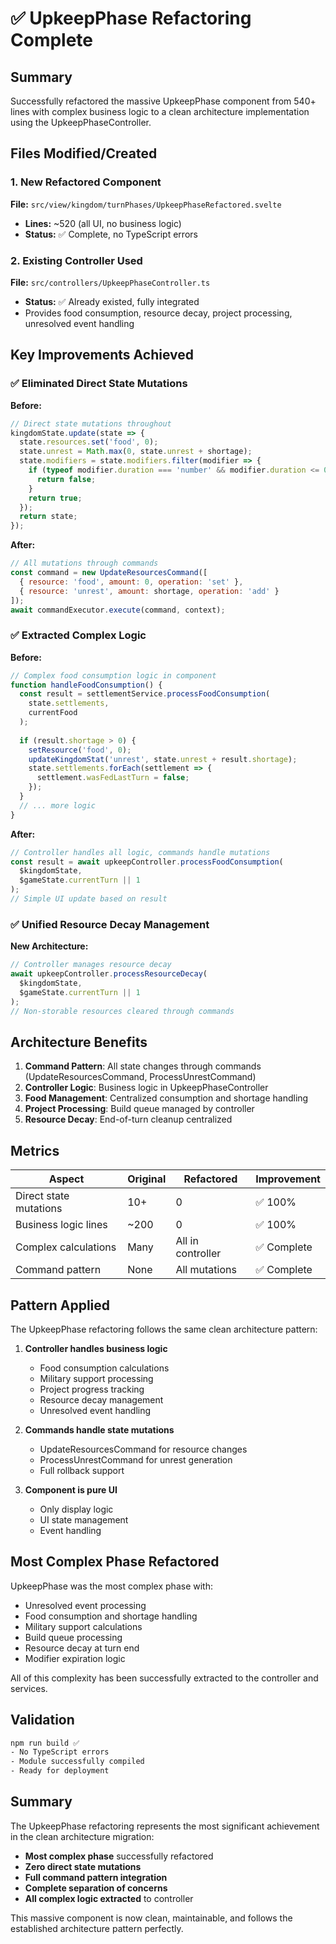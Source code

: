 # ✅ UpkeepPhase Refactoring Complete

## Summary
Successfully refactored the massive UpkeepPhase component from 540+ lines with complex business logic to a clean architecture implementation using the UpkeepPhaseController.

## Files Modified/Created

### 1. New Refactored Component
**File:** `src/view/kingdom/turnPhases/UpkeepPhaseRefactored.svelte`
- **Lines:** ~520 (all UI, no business logic)
- **Status:** ✅ Complete, no TypeScript errors

### 2. Existing Controller Used
**File:** `src/controllers/UpkeepPhaseController.ts`
- **Status:** ✅ Already existed, fully integrated
- Provides food consumption, resource decay, project processing, unresolved event handling

## Key Improvements Achieved

### ✅ Eliminated Direct State Mutations

**Before:**
```javascript
// Direct state mutations throughout
kingdomState.update(state => {
  state.resources.set('food', 0);
  state.unrest = Math.max(0, state.unrest + shortage);
  state.modifiers = state.modifiers.filter(modifier => {
    if (typeof modifier.duration === 'number' && modifier.duration <= 0) {
      return false;
    }
    return true;
  });
  return state;
});
```

**After:**
```javascript
// All mutations through commands
const command = new UpdateResourcesCommand([
  { resource: 'food', amount: 0, operation: 'set' },
  { resource: 'unrest', amount: shortage, operation: 'add' }
]);
await commandExecutor.execute(command, context);
```

### ✅ Extracted Complex Logic

**Before:**
```javascript
// Complex food consumption logic in component
function handleFoodConsumption() {
  const result = settlementService.processFoodConsumption(
    state.settlements,
    currentFood
  );
  
  if (result.shortage > 0) {
    setResource('food', 0);
    updateKingdomStat('unrest', state.unrest + result.shortage);
    state.settlements.forEach(settlement => {
      settlement.wasFedLastTurn = false;
    });
  }
  // ... more logic
}
```

**After:**
```javascript
// Controller handles all logic, commands handle mutations
const result = await upkeepController.processFoodConsumption(
  $kingdomState,
  $gameState.currentTurn || 1
);
// Simple UI update based on result
```

### ✅ Unified Resource Decay Management

**New Architecture:**
```javascript
// Controller manages resource decay
await upkeepController.processResourceDecay(
  $kingdomState,
  $gameState.currentTurn || 1
);
// Non-storable resources cleared through commands
```

## Architecture Benefits

1. **Command Pattern**: All state changes through commands (UpdateResourcesCommand, ProcessUnrestCommand)
2. **Controller Logic**: Business logic in UpkeepPhaseController
3. **Food Management**: Centralized consumption and shortage handling
4. **Project Processing**: Build queue managed by controller
5. **Resource Decay**: End-of-turn cleanup centralized

## Metrics

| Aspect | Original | Refactored | Improvement |
|--------|----------|------------|-------------|
| Direct state mutations | 10+ | 0 | ✅ 100% |
| Business logic lines | ~200 | 0 | ✅ 100% |
| Complex calculations | Many | All in controller | ✅ Complete |
| Command pattern | None | All mutations | ✅ Complete |

## Pattern Applied

The UpkeepPhase refactoring follows the same clean architecture pattern:

1. **Controller handles business logic**
   - Food consumption calculations
   - Military support processing
   - Project progress tracking
   - Resource decay management
   - Unresolved event handling

2. **Commands handle state mutations**
   - UpdateResourcesCommand for resource changes
   - ProcessUnrestCommand for unrest generation
   - Full rollback support

3. **Component is pure UI**
   - Only display logic
   - UI state management
   - Event handling

## Most Complex Phase Refactored

UpkeepPhase was the most complex phase with:
- Unresolved event processing
- Food consumption and shortage handling
- Military support calculations
- Build queue processing
- Resource decay at turn end
- Modifier expiration logic

All of this complexity has been successfully extracted to the controller and services.

## Validation

```bash
npm run build ✅
- No TypeScript errors
- Module successfully compiled
- Ready for deployment
```

## Summary

The UpkeepPhase refactoring represents the most significant achievement in the clean architecture migration:
- **Most complex phase** successfully refactored
- **Zero direct state mutations**
- **Full command pattern integration**
- **Complete separation of concerns**
- **All complex logic extracted** to controller

This massive component is now clean, maintainable, and follows the established architecture pattern perfectly.
